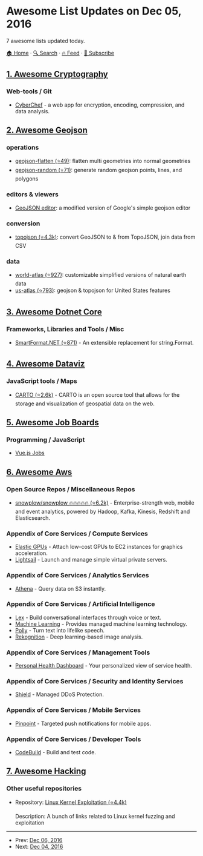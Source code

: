 # Awesome List Updates on Dec 05, 2016

7 awesome lists updated today.

[🏠 Home](/README.md) · [🔍 Search](https://www.trackawesomelist.com/search/) · [🔥 Feed](https://www.trackawesomelist.com/rss.xml) · [📮 Subscribe](https://trackawesomelist.us17.list-manage.com/subscribe?u=d2f0117aa829c83a63ec63c2f&id=36a103854c)



## [1. Awesome Cryptography](/content/sobolevn/awesome-cryptography/README.md)

### Web-tools / Git

*   [CyberChef](https://gchq.github.io/CyberChef/) - a web app for encryption, encoding, compression, and data analysis.

## [2. Awesome Geojson](/content/tmcw/awesome-geojson/README.md)

### operations

*   [geojson-flatten (⭐49)](https://github.com/tmcw/geojson-flatten): flatten multi geometries into normal geometries
*   [geojson-random (⭐71)](https://github.com/tmcw/geojson-random): generate random geojson points, lines, and polygons

### editors & viewers

*   [GeoJSON editor](https://tomscholz.github.io/geojson-editor/): a modified version of Google's simple geojson editor

### conversion

*   [topojson (⭐4.3k)](https://github.com/topojson/topojson): convert GeoJSON to & from TopoJSON, join data from CSV

### data

*   [world-atlas (⭐927)](https://github.com/topojson/world-atlas): customizable simplified versions of natural earth data
*   [us-atlas (⭐793)](https://github.com/topojson/us-atlas): geojson & topojson for United States features

## [3. Awesome Dotnet Core](/content/thangchung/awesome-dotnet-core/README.md)

### Frameworks, Libraries and Tools / Misc

*   [SmartFormat.NET (⭐871)](https://github.com/scottrippey/SmartFormat.NET) - An extensible replacement for string.Format.

## [4. Awesome Dataviz](/content/javierluraschi/awesome-dataviz/README.md)

### JavaScript tools / Maps

*   [CARTO (⭐2.6k)](https://github.com/CartoDB/cartodb) - CARTO is an open source tool that allows for the storage and visualization of geospatial data on the web.

## [5. Awesome Job Boards](/content/tramcar/awesome-job-boards/README.md)

### Programming / JavaScript

*   [Vue.js Jobs](https://vuejobs.com/)

## [6. Awesome Aws](/content/donnemartin/awesome-aws/README.md)

### Open Source Repos / Miscellaneous Repos

*   [snowplow/snowplow :fire::fire::fire::fire::fire: (⭐6.2k)](https://github.com/snowplow/snowplow) - Enterprise-strength web, mobile and event analytics, powered by Hadoop, Kafka, Kinesis, Redshift and Elasticsearch.

### Appendix of Core Services / Compute Services

*   [Elastic GPUs](https://aws.amazon.com/ec2/Elastic-GPUs/) - Attach low-cost GPUs to EC2 instances for graphics acceleration.
*   [Lightsail](https://amazonlightsail.com/) - Launch and manage simple virtual private servers.

### Appendix of Core Services / Analytics Services

*   [Athena](https://aws.amazon.com/athena/) - Query data on S3 instantly.

### Appendix of Core Services / Artificial Intelligence

*   [Lex](https://aws.amazon.com/lex/) - Build conversational interfaces through voice or text.
*   [Machine Learning](https://aws.amazon.com/machine-learning/) - Provides managed machine learning technology.
*   [Polly](https://aws.amazon.com/polly/) - Turn text into lifelike speech.
*   [Rekognition](https://aws.amazon.com/rekognition/) - Deep learning-based image analysis.

### Appendix of Core Services / Management Tools

*   [Personal Health Dashboard](https://aws.amazon.com/premiumsupport/phd/) - Your personalized view of service health.

### Appendix of Core Services / Security and Identity Services

*   [Shield](https://aws.amazon.com/shield/) - Managed DDoS Protection.

### Appendix of Core Services / Mobile Services

*   [Pinpoint](https://aws.amazon.com/pinpoint/) - Targeted push notifications for mobile apps.

### Appendix of Core Services / Developer Tools

*   [CodeBuild](https://aws.amazon.com/codebuild/) - Build and test code.

## [7. Awesome Hacking](/content/Hack-with-Github/Awesome-Hacking/README.md)

### Other useful repositories

- Repository: [Linux Kernel Exploitation (⭐4.4k)](https://github.com/xairy/linux-kernel-exploitation)

  Description: A bunch of links related to Linux kernel fuzzing and exploitation



---

- Prev: [Dec 06, 2016](/content/2016/12/06/README.md)
- Next: [Dec 04, 2016](/content/2016/12/04/README.md)